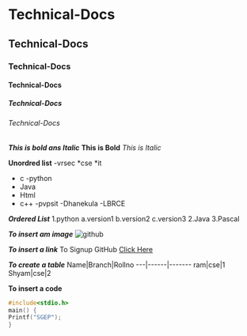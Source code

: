 # Technical-Docs
## Technical-Docs
### Technical-Docs
#### Technical-Docs
##### Technical-Docs 
###### Technical-Docs


***This is bold ans Italic***
**This is Bold**
*This is Italic*

**Unordred list**
-vrsec
 *cse
 *it
  - c
  -python
  - Java
  - Html
  - c++
 -pvpsit
 -Dhanekula
 -LBRCE
 
 ***Ordered List***
 1.python
  a.version1
  b.version2
  c.version3
 2.Java
 3.Pascal
 
 ***To insert am image***
 ![github](https://techcrunch.com/wp-content/uploads/2010/07/github-logo.png?w=512)
 
 ***To insert a link***
 To Signup GitHub [Click Here](https://github.com/join?ref_cta=Sign+up&ref_loc=header+logged+out&ref_page=%2F&source=header-home)
 
 ***To create a table***
 Name|Branch|Rollno
 ---|------|-------
 ram|cse|1
 Shyam|cse|2
 
 **To insert a code**
 ```C
 #include<stdio.h>
 main() {
 Printf("SGEP");
 }
 ```
 
